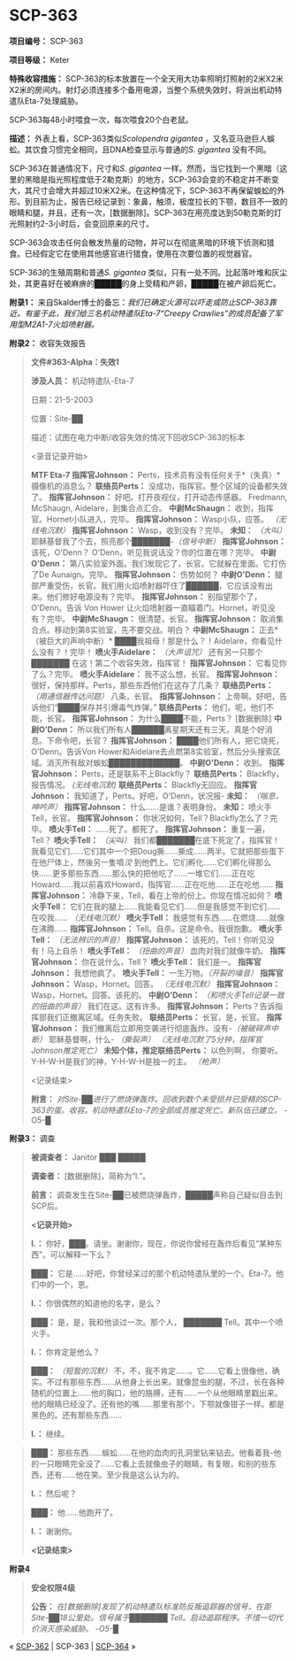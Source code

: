 # SCP-363
                        


**项目编号：** SCP-363

**项目等级：** Keter

**特殊收容措施：** SCP-363的标本放置在一个全天用大功率照明灯照射的2米X2米X2米的房间内。射灯必须连接多个备用电源，当整个系统失效时，将派出机动特遣队Eta-7处理威胁。

SCP-363每48小时喂食一次，每次喂食20个白老鼠。

**描述：** 外表上看，SCP-363类似*Scolopendra gigantea* ，又名亚马逊巨人蜈蚣。其饮食习惯完全相同，且DNA检查显示与普通的*S. gigantea* 没有不同。

SCP-363在普通情况下，尺寸和*S. gigantea* 一样。然而，当它找到一个黑暗（这里的黑暗是指光照程度低于2勒克斯）的地方，SCP-363会变的不稳定并不断变大，其尺寸会增大并超过10米X2米。在这种情况下，SCP-363不再保留蜈蚣的外形。到目前为止，报告已经记录到：象鼻，触须，极度拉长的下颚，数目不一致的眼睛和腿，并且，还有一次，[数据删除]。SCP-363在用亮度达到50勒克斯的灯光照射约2-3小时后，会变回原来的尺寸。

SCP-363会攻击任何会散发热量的动物，并可以在彻底黑暗的环境下侦测和猎食。已经假定它在使用其他感官进行猎食，使用在次要位置的视觉器官。

SCP-363的生殖周期和普通*S. gigantea* 类似，只有一处不同。比起落叶堆和灰尘处，其更喜好在被麻痹的█████的身上受精和产卵，█████在被产卵后死亡。

**附录1：** 来自Skalder博士的备忘：*我们已确定火源可以吓走或防止SCP-363靠近。有鉴于此，我们给三名机动特遣队Eta-7“Creepy Crawlies”的成员配备了军用型M2A1-7火焰喷射器。* 

**附录2：** 收容失效报告


> **文件#363-Alpha：失效1** 
> 
> **涉及人员：** 机动特遣队-Eta-7
> 
> 日期：21-5-2003
> 
> 位置：Site-██
> 
> 描述：试图在电力中断/收容失效的情况下回收SCP-363的标本
> 
> <录音记录开始>
> 
> **MTF Eta-7 指挥官Johnson：** Perts，技术员有没有任何关于*（失真）* 摄像机的消息么？
**联络员Perts：** 没成功，指挥官。整个区域的设备都失效了。
**指挥官Johnson：** 好吧。打开夜视仪，打开动态传感器。 Fredmann, McShaugn, Aidelare，到集合点汇合。
**中尉McShaugn：** 收到，指挥官。Hornet小队进入，完毕。
**指挥官Johnson：** Wasp小队，应答。
*（无线电沉默）* 
**指挥官Johnson：** Wasp，收到没有？完毕。
**未知：** *（大叫）* 耶稣基督我了个去，照亮那个███████-*（信号中断）* 
**指挥官Johnson：** 该死，O'Denn？ O'Denn，听见我说话没？你的位置在哪？完毕。
**中尉O'Denn：** 第八实验室外面。我们发现它了，长官。它就躲在里面。它打伤了De Aunaign。完毕。
**指挥官Johnson：** 伤势如何？
**中尉O'Denn：** 腿部严重受伤，长官。我们用火焰喷射器吓住了██████，它应该没有出来。他们修好电源没有？完毕。
**指挥官Johnson：** 别指望那个了，O'Denn。告诉 Von Hower 让火焰喷射器一直瞄着门。Hornet，听见没有？完毕。
**中尉McShaugn：** 很清楚，长官。
**指挥官Johnson：** 取消集合点。移动到第8实验室，先不要交战。明白？
**中尉McShaugn：** 正去*（被巨大的声响中断）* ████我祖母！那是什么？！Aidelare，你看见什么没有？！完毕！
**喷火手Aidelare：** *（大声诅咒）* 还有另一只那个 ███████ 在这！第二个收容失效，指挥官！
**指挥官Johnson：** 它看见你了么？完毕。
**喷火手Aidelare：** 我不这么想，长官。
**指挥官Johnson：** 很好，保持那样。Perts，那些东西他们在这存了几条？
**联络员Perts：** *（用通信器传达问题）* 八条，长官。
**指挥官Johnson：** 上帝啊。好吧，告诉他们“████保存并引爆毒气炸弹。”
**联络员Perts：** 他们，呃，他们不能，长官。
**指挥官Johnson：** 为什么████不能，Perts？
[数据删除]
**中尉O'Denn：** 所以我们所有人██████离星期天还有三天。真是个好消息。下命令吧，长官？
**指挥官Johnson：** ████他们所有人，把它烧死，O'Denn。告诉Von Hower和Aidelare去点燃第8实验室，然后分头搜索区域。消灭所有敌对蜈蚣█████████████。
**中尉O'Denn：** 收到。
**指挥官Johnson：** Perts，还是联系不上Blackfly？
**联络员Perts：** Blackfly，报告情况。
*(无线电沉默)* 
**联络员Perts：** Blackfly无回应。
**指挥官Johnson：** 我知道了，Perts。好吧，O'Denn，状况报-
**未知：** *（喘息，呻吟声）* 
**指挥官Johnson：** 什么……是谁？表明身份。
**未知：** 喷火手Tell，长官。
**指挥官Johnson：** 你状况如何，Tell？Blackfly怎么了？完毕。
**喷火手Tell：** ……死了。都死了。
**指挥官Johnson：** 重复一遍，Tell？
**喷火手Tell：** *（尖叫）* 我们都███████在底下死定了，指挥官！我看见它们……它们其中一个把Doug撕……撕成……两半。它就把那些蛋下在他尸体上，然後另一隻噴*洨* 到他們上。它们孵化……它们孵化得那么快……更多那些东西……那么快的把他吃了……一堆它们……正在吃Howard……我以前喜欢Howard，指挥官……正在吃他……正在吃他……
**指挥官Johnson：** 冷静下来，Tell，看在上帝的份上。你现在情况如何？
**喷火手Tell：** 它们在我的腿上……我能看见它们……但是我感觉不到它们……在咬我……
*（无线电沉默）* 
**喷火手Tell：** 我感觉有东西……在燃烧……就像在沸腾……
**指挥官Johnson：** Tell。自杀。这是命令。我很抱歉。
**喷火手Tell：** *（无法辨识的声音）* 
**指挥官Johnson：** 该死的，Tell！你听见没有！马上自杀！
**喷火手Tell：** *（扭曲的声音）* 血肉对我们就像牛奶。
**指挥官Johnson：** 你在说什么，Tell？
**喷火手Tell：** 我们是一。
**指挥官Johnson：** 我想他疯了。
**喷火手Tell：** 一生万物。*（开裂的噪音）* 
**指挥官Johnson：** Wasp，Hornet。回答。
*（无线电沉默）* 
**指挥官Johnson：** Wasp，Hornet。回答。该死的。
**中尉O'Denn：** *（和喷火手Tell记录一致的扭曲的声音）* 我们在这。这有许多。
**指挥官Johnson：** Perts？告诉指挥部我们正撤离区域。任务失败。
**联络员Perts：** 长官，是，长官。
**指挥官Johnson：** 我们撤离后立即用空袭进行彻底轰炸。没有-*（被破碎声中断）* 耶稣基督啊，什么-
*（撕裂声）* 
*（无线电沉默了5分钟，指挥官Johnson推定死亡）* 
**未知个体，推定联络员Perts：** 以色列啊， 你要听。Y-H-W-H是我们的神，Y-H-W-H是独一的主。
*（枪声）* 
> 
> <记录结束>
> 
> **附言：** *对Site-██进行了燃烧弹轰炸。回收到数个未受损并已受精的SCP-363的蛋。收容。机动特遣队Eta-7的全部成员推定死亡。新队伍已建立。*  -O5-█
> 

**附录3：** 调查


> **被调查者：** Janitor ███ █████
> 
> **调查者：** [数据删除]，简称为“I.”。
> 
> **前言：** 调查发生在Site-██已被燃烧弹轰炸，█████声称自己疑似目击到SCP后。
> 
> **<记录开始>** 
> 
> **I.：** 你好，███。请坐。谢谢你，现在，你说你曾经在轰炸后看见“某种东西”。可以解释一下么？
> 
> **███：** 它是……好吧，你曾经呆过的那个机动特遣队里的一个。Eta-7。他们中的一个，恩。
> 
> **I.：** 你很偶然的知道他的名字，是么？
> 
> **███：** 是，是，我和他谈过一次。那个人， ███████ Tell。其中一个喷火手。
> 
> **I.：** 你肯定是他么？
> 
> **███：** *（短暂的沉默）* 不，不，我不肯定……。它……它看上很像他，确实。不过有那些东西……从他身上长出来。就像昆虫的腿，不过，长在各种随机的位置上……他的胸口，他的胳膊，还有……一个从他眼睛里戳出来。他的眼睛已经没了。还有他的嘴……那里有那个，下颚就像钳子一样。都是黑色的。还有那些东西……
> 
> **I.：** 继续。
> 


> **███：** 那些东西……蜈蚣……在他的血肉的孔洞里钻来钻去。他看着我-他的一只眼睛完全没了……它看上去就像虫子的眼睛，有复眼，和别的些东西，还有……他在笑。至少我是这么认为的。
> 
> **I.：** 然后呢？
> 
> **███：** 他……他跑开了。
> 
> **I.：** 谢谢你。
> 
> **<记录结束>** 
> 

**附录4** 


> **安全权限4级** 
> 
> **公告：** *在[数据删除]发现了机动特遣队标准防反叛追踪器的信号，在距Site-██18公里处。信号属于███████ Tell。启动追踪程序。不惜一切代价消灭感染威胁。 -O5-█* 
> 



« [SCP-362](/scp-362) | SCP-363 | [SCP-364](/scp-364) »





                    